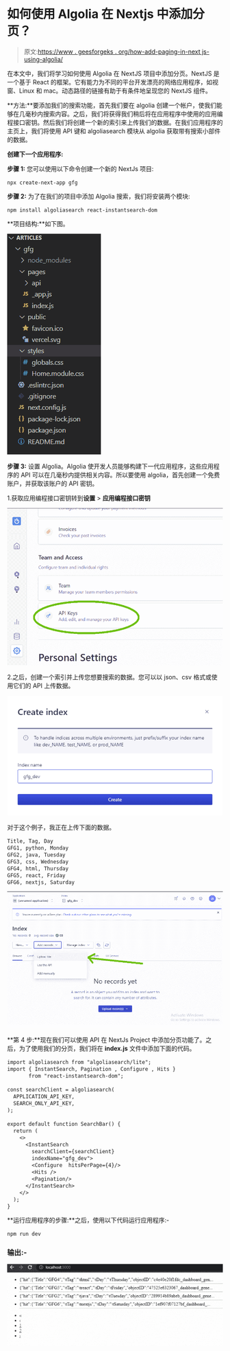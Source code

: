 # 如何使用 Algolia 在 Nextjs 中添加分页？

> 原文:[https://www . geesforgeks . org/how-add-paging-in-next js-using-algolia/](https://www.geeksforgeeks.org/how-to-add-pagination-in-nextjs-using-algolia/)

在本文中，我们将学习如何使用 Algolia 在 NextJS 项目中添加分页。NextJS 是一个基于 React 的框架。它有能力为不同的平台开发漂亮的网络应用程序，如视窗、Linux 和 mac。动态路径的链接有助于有条件地呈现您的 NextJS 组件。

**方法:**要添加我们的搜索功能，首先我们要在 algolia 创建一个帐户，使我们能够在几毫秒内搜索内容。之后，我们将获得我们稍后将在应用程序中使用的应用编程接口密钥。然后我们将创建一个新的索引来上传我们的数据。在我们应用程序的主页上，我们将使用 API 键和 algoliasearch 模块从 algolia 获取带有搜索小部件的数据。

**创建下一个应用程序:**

**步骤 1:** 您可以使用以下命令创建一个新的 NextJs 项目:

```
npx create-next-app gfg
```

**步骤 2:** 为了在我们的项目中添加 Algolia 搜索，我们将安装两个模块:

```
npm install algoliasearch react-instantsearch-dom
```

**项目结构:**如下图。

![](img/5fb51ccebb078290a762cc45f97079de.png)

**步骤 3:** 设置 Algolia。Algolia 使开发人员能够构建下一代应用程序，这些应用程序的 API 可以在几毫秒内提供相关内容。所以要使用 algolia，首先创建一个免费账户，并获取该账户的 API 密钥。

1.获取应用编程接口密钥转到**设置** > **应用编程接口密钥**

![](img/f47ca5cc432d1357112afc3f3b73c653.png)

2.之后，创建一个索引并上传您想要搜索的数据。您可以以 json、csv 格式或使用它们的 API 上传数据。

![](img/1f05623cb973df44bb907dffbfc3856f.png)

对于这个例子，我正在上传下面的数据。

```
Title, Tag, Day
GFG1, python, Monday
GFG2, java, Tuesday
GFG3, css, Wednesday
GFG4, html, Thursday
GFG5, react, Friday
GFG6, nextjs, Saturday
```

![](img/1bf279b36b69bb473fa77f735eb344c0.png)

**第 4 步:**现在我们可以使用 API 在 NextJs Project 中添加分页功能了。之后，为了使用我们的分页，我们将在 **index.js** 文件中添加下面的代码。

```
import algoliasearch from "algoliasearch/lite";
import { InstantSearch, Pagination , Configure , Hits } 
       from "react-instantsearch-dom";

const searchClient = algoliasearch(
  APPLICATION_API_KEY,
  SEARCH_ONLY_API_KEY,
);

export default function SearchBar() {
  return (
    <>
      <InstantSearch 
        searchClient={searchClient} 
        indexName="gfg_dev">
        <Configure  hitsPerPage={4}/>
        <Hits />
        <Pagination/>
      </InstantSearch>
    </>
  );
}
```

**运行应用程序的步骤:**之后，使用以下代码运行应用程序:-

```
npm run dev
```

### 输出:-

![](img/cbd07768817e81b5d1855d07839d29eb.png)